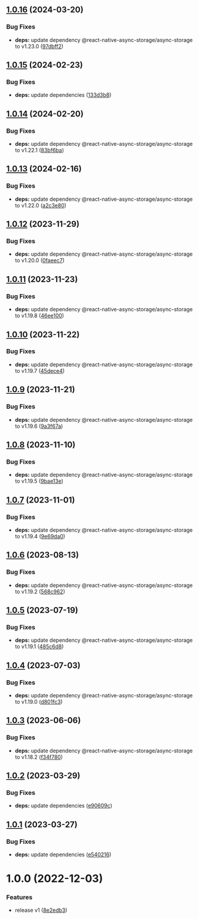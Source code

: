 ## [1.0.16](https://github.com/maxgfr/huge-async-storage/compare/v1.0.15...v1.0.16) (2024-03-20)


### Bug Fixes

* **deps:** update dependency @react-native-async-storage/async-storage to v1.23.0 ([97dbff2](https://github.com/maxgfr/huge-async-storage/commit/97dbff212f1a3b9233fa199e28b13b6acd152ad9))

## [1.0.15](https://github.com/maxgfr/huge-async-storage/compare/v1.0.14...v1.0.15) (2024-02-23)


### Bug Fixes

* **deps:** update dependencies ([133d3b8](https://github.com/maxgfr/huge-async-storage/commit/133d3b8f0430d62e80a8b81206193a96bf09ceb0))

## [1.0.14](https://github.com/maxgfr/huge-async-storage/compare/v1.0.13...v1.0.14) (2024-02-20)


### Bug Fixes

* **deps:** update dependency @react-native-async-storage/async-storage to v1.22.1 ([83bf6ba](https://github.com/maxgfr/huge-async-storage/commit/83bf6bad0d96eda9cd85922cfe8aadf27877099e))

## [1.0.13](https://github.com/maxgfr/huge-async-storage/compare/v1.0.12...v1.0.13) (2024-02-16)


### Bug Fixes

* **deps:** update dependency @react-native-async-storage/async-storage to v1.22.0 ([a2c3e80](https://github.com/maxgfr/huge-async-storage/commit/a2c3e80b983bcf86fd46a1199cc0dd2f06945fba))

## [1.0.12](https://github.com/maxgfr/huge-async-storage/compare/v1.0.11...v1.0.12) (2023-11-29)


### Bug Fixes

* **deps:** update dependency @react-native-async-storage/async-storage to v1.20.0 ([0faeec7](https://github.com/maxgfr/huge-async-storage/commit/0faeec73db942eaa79e12d0b719fc2ac158b0068))

## [1.0.11](https://github.com/maxgfr/huge-async-storage/compare/v1.0.10...v1.0.11) (2023-11-23)


### Bug Fixes

* **deps:** update dependency @react-native-async-storage/async-storage to v1.19.8 ([46ee100](https://github.com/maxgfr/huge-async-storage/commit/46ee1005ad57c6d2d9c0132b4a3400fd45544b84))

## [1.0.10](https://github.com/maxgfr/huge-async-storage/compare/v1.0.9...v1.0.10) (2023-11-22)


### Bug Fixes

* **deps:** update dependency @react-native-async-storage/async-storage to v1.19.7 ([45dece4](https://github.com/maxgfr/huge-async-storage/commit/45dece49115cab0ac8f80775b80889077cfe5da7))

## [1.0.9](https://github.com/maxgfr/huge-async-storage/compare/v1.0.8...v1.0.9) (2023-11-21)


### Bug Fixes

* **deps:** update dependency @react-native-async-storage/async-storage to v1.19.6 ([9a3f67a](https://github.com/maxgfr/huge-async-storage/commit/9a3f67a9c2098ccf12f86773bd872981fc593f56))

## [1.0.8](https://github.com/maxgfr/huge-async-storage/compare/v1.0.7...v1.0.8) (2023-11-10)


### Bug Fixes

* **deps:** update dependency @react-native-async-storage/async-storage to v1.19.5 ([9bae13e](https://github.com/maxgfr/huge-async-storage/commit/9bae13e96bd71154bf9c2b3ccd5bafa8581ba8e4))

## [1.0.7](https://github.com/maxgfr/huge-async-storage/compare/v1.0.6...v1.0.7) (2023-11-01)


### Bug Fixes

* **deps:** update dependency @react-native-async-storage/async-storage to v1.19.4 ([9e69da0](https://github.com/maxgfr/huge-async-storage/commit/9e69da067c17ebcc7ab82323e4ed984865a5bc5b))

## [1.0.6](https://github.com/maxgfr/huge-async-storage/compare/v1.0.5...v1.0.6) (2023-08-13)


### Bug Fixes

* **deps:** update dependency @react-native-async-storage/async-storage to v1.19.2 ([568c962](https://github.com/maxgfr/huge-async-storage/commit/568c962acd33556f3a15304ceb3ceb4f233a93c9))

## [1.0.5](https://github.com/maxgfr/huge-async-storage/compare/v1.0.4...v1.0.5) (2023-07-19)


### Bug Fixes

* **deps:** update dependency @react-native-async-storage/async-storage to v1.19.1 ([485c6d8](https://github.com/maxgfr/huge-async-storage/commit/485c6d841e3386a47421004ae98e2818a8ae8d77))

## [1.0.4](https://github.com/maxgfr/huge-async-storage/compare/v1.0.3...v1.0.4) (2023-07-03)


### Bug Fixes

* **deps:** update dependency @react-native-async-storage/async-storage to v1.19.0 ([d801fc3](https://github.com/maxgfr/huge-async-storage/commit/d801fc317ab746850a418fc929a0f606cf3844fa))

## [1.0.3](https://github.com/maxgfr/huge-async-storage/compare/v1.0.2...v1.0.3) (2023-06-06)


### Bug Fixes

* **deps:** update dependency @react-native-async-storage/async-storage to v1.18.2 ([f34f780](https://github.com/maxgfr/huge-async-storage/commit/f34f780012a0bbd3885b00807dba9f307fa2cb1e))

## [1.0.2](https://github.com/maxgfr/huge-async-storage/compare/v1.0.1...v1.0.2) (2023-03-29)


### Bug Fixes

* **deps:** update dependencies ([e90609c](https://github.com/maxgfr/huge-async-storage/commit/e90609c43957e945eb52aaeca2ba09ee33dfc9d9))

## [1.0.1](https://github.com/maxgfr/huge-async-storage/compare/v1.0.0...v1.0.1) (2023-03-27)


### Bug Fixes

* **deps:** update dependencies ([e540216](https://github.com/maxgfr/huge-async-storage/commit/e54021618abaec372adbf4a94ed89f3c338f82d1))

# 1.0.0 (2022-12-03)


### Features

* release v1 ([8e2edb3](https://github.com/maxgfr/huge-async-storage/commit/8e2edb3bec249e678c2336baf0a1267844d60763))

